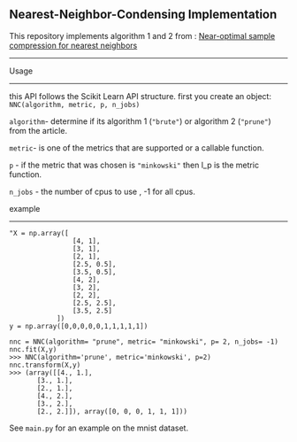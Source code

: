 ## Nearest-Neighbor-Condensing Implementation ##

This repository implements algorithm 1 and 2 from : [Near-optimal sample compression for nearest neighbors](https://arxiv.org/abs/1404.3368)
___
Usage
___
this API follows the Scikit Learn API structure.
first you create an object: 
`NNC(algorithm, metric, p, n_jobs)`

`algorithm`- determine if its algorithm 1 (`"brute"`) or algorithm 2 (`"prune"`) from the article.

`metric`- is one of the metrics that are supported or a callable function.

`p` - if the metric that was chosen is `"minkowski"` then l_p is the metric function.

`n_jobs` - the number of cpus to use , -1 for all cpus.

example
___
```
"X = np.array([
                [4, 1],
                [3, 1],
                [2, 1],
                [2.5, 0.5],
                [3.5, 0.5],
                [4, 2],
                [3, 2],
                [2, 2],
                [2.5, 2.5],
                [3.5, 2.5]
            ])
y = np.array([0,0,0,0,0,1,1,1,1,1])

nnc = NNC(algorithm= "prune", metric= "minkowski", p= 2, n_jobs= -1)
nnc.fit(X,y)
>>> NNC(algorithm='prune', metric='minkowski', p=2)
nnc.transform(X,y)
>>> (array([[4., 1.],
       [3., 1.],
       [2., 1.],
       [4., 2.],
       [3., 2.],
       [2., 2.]]), array([0, 0, 0, 1, 1, 1]))
```
See `main.py` for an example on the mnist dataset.
